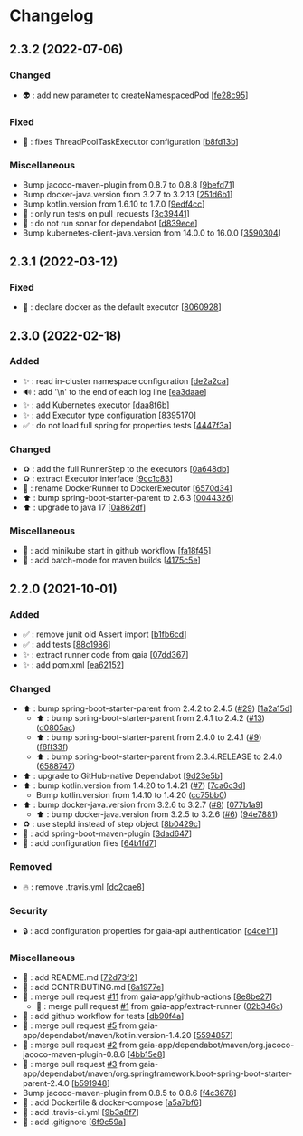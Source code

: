 # Changelog

<a name="2.3.2"></a>
## 2.3.2 (2022-07-06)

### Changed

- 👽 : add new parameter to createNamespacedPod [[fe28c95](https://github.com/gaia-app/runner/commit/fe28c950280f8fe7f9a53b8e84a8d0e396bd7857)]

### Fixed

- 🐛 : fixes ThreadPoolTaskExecutor configuration [[b8fd13b](https://github.com/gaia-app/runner/commit/b8fd13b247d0989723d102ede0d4fc2bf71eb5b2)]

### Miscellaneous

-  Bump jacoco-maven-plugin from 0.8.7 to 0.8.8 [[9befd71](https://github.com/gaia-app/runner/commit/9befd7108b98cdb1765f98de6eeb041ce93847fa)]
-  Bump docker-java.version from 3.2.7 to 3.2.13 [[251d6b1](https://github.com/gaia-app/runner/commit/251d6b157908ef28e600f89eee9aab24c5ec6dbc)]
-  Bump kotlin.version from 1.6.10 to 1.7.0 [[9edf4cc](https://github.com/gaia-app/runner/commit/9edf4cc4c7380ad55726f5361c1bdf70c3be8945)]
-  👷 : only run tests on pull_requests [[3c39441](https://github.com/gaia-app/runner/commit/3c39441b577a0c36adbb591e8079d29710420eeb)]
-  👷 : do not run sonar for dependabot [[d839ece](https://github.com/gaia-app/runner/commit/d839ece61c204159e5ac27f4dc21a6fc45e78676)]
-  Bump kubernetes-client-java.version from 14.0.0 to 16.0.0 [[3590304](https://github.com/gaia-app/runner/commit/35903046914db5e0cb4e074d032b069284ce75cb)]


<a name="2.3.1"></a>
## 2.3.1 (2022-03-12)

### Fixed

- 🐛 : declare docker as the default executor [[8060928](https://github.com/gaia-app/runner/commit/8060928d323319cd808319125c0944020f7c76ee)]


<a name="2.3.0"></a>
## 2.3.0 (2022-02-18)

### Added

- ✨ : read in-cluster namespace configuration [[de2a2ca](https://github.com/gaia-app/runner/commit/de2a2ca1c61953e252a25c6514b9239d484a5ef7)]
- 🔊 : add &#x27;\n&#x27; to the end of each log line [[ea3daae](https://github.com/gaia-app/runner/commit/ea3daae6886275d0f789f3c282eae0988c9deeda)]
- ✨ : add Kubernetes executor [[daa8f6b](https://github.com/gaia-app/runner/commit/daa8f6b0fccb00c1dc30974bacfd04506061ca48)]
- ✨ : add Executor type configuration [[8395170](https://github.com/gaia-app/runner/commit/839517006386312f8dc31e1a3c3ec22e0f23009c)]
- ✅ : do not load full spring for properties tests [[4447f3a](https://github.com/gaia-app/runner/commit/4447f3a5c62e0d4602a65df5148394c31ddeedf3)]

### Changed

- ♻️ : add the full RunnerStep to the executors [[0a648db](https://github.com/gaia-app/runner/commit/0a648db7d33f4ac9b42fc417ffbd2d5cce3b880e)]
- ♻️ : extract Executor interface [[9cc1c83](https://github.com/gaia-app/runner/commit/9cc1c8343a5cf7c452a6fd8706aedd950e24451a)]
- 🚚 : rename DockerRunner to DockerExecutor [[6570d34](https://github.com/gaia-app/runner/commit/6570d344e8bcdb6f02fd09944d0e68ffbdd3de27)]
- ⬆️ : bump spring-boot-starter-parent to 2.6.3 [[0044326](https://github.com/gaia-app/runner/commit/004432696e820ce3afaac210c4492a3b6d33b7e8)]
- ⬆️ : upgrade to java 17 [[0a862df](https://github.com/gaia-app/runner/commit/0a862df7824d3415f1216f6eafeaf63473f03e26)]

### Miscellaneous

-  👷 : add minikube start in github workflow [[fa18f45](https://github.com/gaia-app/runner/commit/fa18f451ae476bcb857f23abb6e7eddaf2c1904f)]
-  👷 : add batch-mode for maven builds [[4175c5e](https://github.com/gaia-app/runner/commit/4175c5e0670beb0299bff77690d9621420abfe83)]

<a name="2.2.0"></a>
## 2.2.0 (2021-10-01)

### Added

- ✅ : remove junit old Assert import [[b1fb6cd](https://github.com/gaia-app/runner/commit/b1fb6cd60a4c57dc1cdbb35cf215125d47e1298f)]
- ✅ : add tests [[88c1986](https://github.com/gaia-app/runner/commit/88c198623ab9e18ccc67a483a86c3b07f5aa06ca)]
- ✨ : extract runner code from gaia [[07dd367](https://github.com/gaia-app/runner/commit/07dd3676b484158f5b902c0e981445cd6b15486e)]
- ✨ : add pom.xml [[ea62152](https://github.com/gaia-app/runner/commit/ea62152e91462e03f176ad5aed3bea965d0b359c)]

### Changed

- ⬆️ : bump spring-boot-starter-parent from 2.4.2 to 2.4.5 ([#29](https://github.com/gaia-app/runner/issues/29)) [[1a2a15d](https://github.com/gaia-app/runner/commit/1a2a15d12c75554915127bda96b353a31fca9754)]
    * ⬆️ : bump spring-boot-starter-parent from 2.4.1 to 2.4.2 ([#13](https://github.com/gaia-app/runner/issues/13)) ([d0805ac](https://github.com/gaia-app/runner/commit/d0805ac9c9ee937d318b9feb52e717ab435a2207))
    * ⬆️ : bump spring-boot-starter-parent from 2.4.0 to 2.4.1 ([#9](https://github.com/gaia-app/runner/issues/9)) ([f6ff33f](https://github.com/gaia-app/runner/commit/f6ff33fd3b5320cce712d1222a8f343a982d21bd))
    * ⬆️ : bump spring-boot-starter-parent from 2.3.4.RELEASE to 2.4.0 ([6588747](https://github.com/gaia-app/runner/commit/65887471eb5a6b9c2ed8d3555d256eca7071376d))
- ⬆️ : upgrade to GitHub-native Dependabot [[9d23e5b](https://github.com/gaia-app/runner/commit/9d23e5b3d862328a093e14775436a2af8b93cf5c)]
- ⬆️ : bump kotlin.version from 1.4.20 to 1.4.21 ([#7](https://github.com/gaia-app/runner/issues/7)) [[7ca6c3d](https://github.com/gaia-app/runner/commit/7ca6c3d2a58fe0fed672a3d245f7ca79956b16fe)]
    *  Bump kotlin.version from 1.4.10 to 1.4.20 ([cc75bb0](https://github.com/gaia-app/runner/commit/cc75bb033b748b14a4a74dc064096aef0e40def4))
- ⬆️ : bump docker-java.version from 3.2.6 to 3.2.7 ([#8](https://github.com/gaia-app/runner/issues/8)) [[077b1a9](https://github.com/gaia-app/runner/commit/077b1a975a622d82a3008087f6f6cc1754630d83)]
    * ⬆️ : bump docker-java.version from 3.2.5 to 3.2.6 ([#6](https://github.com/gaia-app/runner/issues/6)) ([94e7881](https://github.com/gaia-app/runner/commit/94e7881686b6fca96bc6b8481ad40f8a3ad23b8e))
- ♻️ : use stepId instead of step object [[8b0429c](https://github.com/gaia-app/runner/commit/8b0429cfb1d31e601bc3ec338ff0c0a435e93a74)]
- 🔧 : add spring-boot-maven-plugin [[3dad647](https://github.com/gaia-app/runner/commit/3dad6473fff0bcca21c5ff3c0e526b88b0b87077)]
- 🔧 : add configuration files [[64b1fd7](https://github.com/gaia-app/runner/commit/64b1fd7b6255dff1a25a75722c07686d00f2e281)]

### Removed

- 🔥 : remove .travis.yml [[dc2cae8](https://github.com/gaia-app/runner/commit/dc2cae835db575b6c62888cd74970ec37e534418)]

### Security

- 🔒 : add configuration properties for gaia-api authentication [[c4ce1f1](https://github.com/gaia-app/runner/commit/c4ce1f19263d7329a8f0dc4dfec570bd3d23b97f)]

### Miscellaneous

- 📝 : add README.md [[72d73f2](https://github.com/gaia-app/runner/commit/72d73f2f48aefd93129ef004037a96982e651150)]
- 📝 : add CONTRIBUTING.md [[6a1977e](https://github.com/gaia-app/runner/commit/6a1977e67a8b052c71abaade21b75e9b7dec86c8)]
- 🔀 : merge pull request [#11](https://github.com/gaia-app/runner/issues/11) from gaia-app/github-actions [[8e8be27](https://github.com/gaia-app/runner/commit/8e8be27e749177b4e066add68de0592fa00870c3)]
    * 🔀 : merge pull request [#1](https://github.com/gaia-app/runner/issues/1) from gaia-app/extract-runner ([02b346c](https://github.com/gaia-app/runner/commit/02b346c514b73f4225cf5f8a1435356ecc21a09b))
-  👷 : add github workflow for tests [[db90f4a](https://github.com/gaia-app/runner/commit/db90f4a12089a000a00419764394eccedbddfede)]
- 🔀 : merge pull request [#5](https://github.com/gaia-app/runner/issues/5) from gaia-app/dependabot/maven/kotlin.version-1.4.20 [[5594857](https://github.com/gaia-app/runner/commit/55948570e4e4101e7aeff7a81d5bbc5ea06a4d33)]
- 🔀 : merge pull request [#2](https://github.com/gaia-app/runner/issues/2) from gaia-app/dependabot/maven/org.jacoco-jacoco-maven-plugin-0.8.6 [[4bb15e8](https://github.com/gaia-app/runner/commit/4bb15e8360cebeccf90847f20240ed122c6b9932)]
- 🔀 : merge pull request [#3](https://github.com/gaia-app/runner/issues/3) from gaia-app/dependabot/maven/org.springframework.boot-spring-boot-starter-parent-2.4.0 [[b591948](https://github.com/gaia-app/runner/commit/b5919485a361dc0cde99ed9bb4d7c1808df24232)]
-  Bump jacoco-maven-plugin from 0.8.5 to 0.8.6 [[f4c3678](https://github.com/gaia-app/runner/commit/f4c3678e9a2349914a18012e9e7e2ba4480915fa)]
- 🐋 : add Dockerfile &amp; docker-compose [[a5a7bf6](https://github.com/gaia-app/runner/commit/a5a7bf698af1771cd41b0d84cf61c134dc46e248)]
-  👷 : add .travis-ci.yml [[9b3a8f7](https://github.com/gaia-app/runner/commit/9b3a8f7c033a24c986e9e9be1e4ddfa13411c65a)]
- 🙈 : add .gitignore [[6f9c59a](https://github.com/gaia-app/runner/commit/6f9c59aee6e3b6b2e15307ab196c6b078189f864)]


